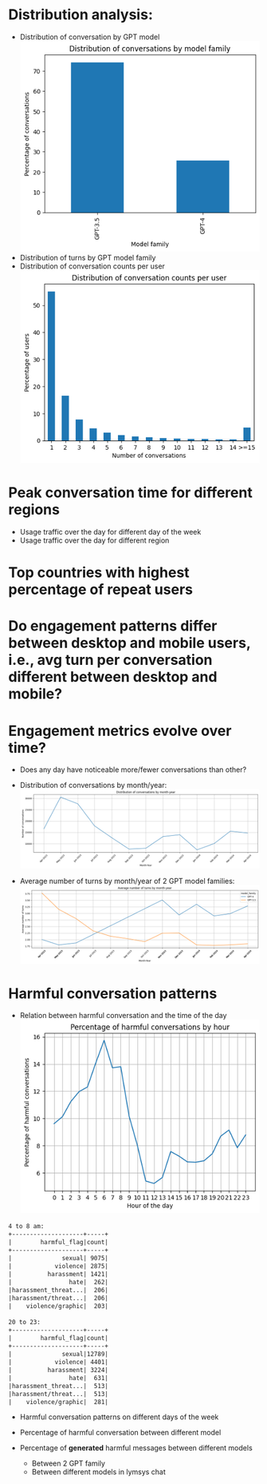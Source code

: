 # Distribution analysis:
- Distribution of conversation by GPT model
![alt text](image-1.png)
- Distribution of turns by GPT model family
- Distribution of conversation counts per user
![alt text](image.png)

# Peak  conversation time for different regions
- Usage traffic over the day for different day of the week
- Usage traffic over the day for different region

# Top countries with highest percentage of repeat users

# Do engagement patterns differ between desktop and mobile users, i.e., avg turn per conversation different between desktop and mobile?

# Engagement metrics evolve over time?
- Does any day have noticeable more/fewer conversations than other?

- Distribution of conversations by month/year:
![alt text](image-2.png)

- Average number of turns by month/year of 2 GPT model families:
![alt text](image-3.png)

# Harmful conversation patterns
- Relation between harmful conversation and the time of the day
![alt text](image-4.png)
```
4 to 8 am:
+--------------------+-----+
|        harmful_flag|count|
+--------------------+-----+
|              sexual| 9075|
|            violence| 2875|
|          harassment| 1421|
|                hate|  262|
|harassment_threat...|  206|
|harassment/threat...|  206|
|    violence/graphic|  203|

20 to 23:
+--------------------+-----+
|        harmful_flag|count|
+--------------------+-----+
|              sexual|12789|
|            violence| 4401|
|          harassment| 3224|
|                hate|  631|
|harassment_threat...|  513|
|harassment/threat...|  513|
|    violence/graphic|  281|
```

- Harmful conversation patterns on different days of the week

- Percentage of harmful conversation between different model

- Percentage of **generated** harmful messages between different models
    + Between 2 GPT family
    + Between different models in lymsys chat

